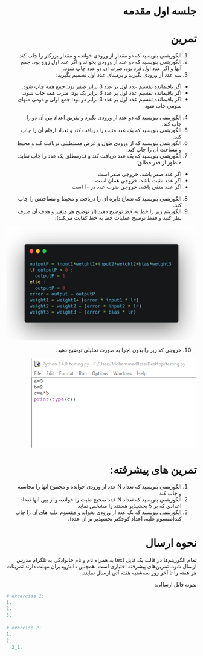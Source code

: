 <div dir="rtl">
  
# جلسه اول مقدمه
  
  
  # تمرین
  1. الگوریتمی بنویسید که دو مقدار از ورودی خوانده و مقدار بزرگتر را چاپ کند
  2. الگوریتمی بنویسید که دو عدد از ورودی بخواند و اگر عدد اول زوج بود، جمع آنها و اگر عدد اول فرد بود، ضرب آن دو عدد چاپ شود.
  3. سه عدد از ورودی بگیرید و برمبنای عدد اول تصمیم بگیرید:
  - اگر باقیمانده تقسیم عدد اول بر عدد 3 برابر صفر بود: جمع همه چاپ شود.
  - اگر باقیمانده تقسیم عدد اول بر عدد 3 برابر یک بود: ضرب همه چاپ شود.
  - اگر باقیمانده تقسیم عدد اول بر عدد 3 برابر دو بود: جمع اولی و دومی منهای سومی چاپ شود.
 
  4. الگوریتمی بنویسید که دو عدد از ورودی بگیرد و تفریق اعداد بین آن دو را چاپ کند.
  5. الگوریتمی بنویسید که  یک عدد مثبت را دریافت کند و تعداد ارقام آن را چاپ کند.
  6. الگوریتمی بنویسید که از ورودی طول و عرض مستطیلی دریافت کند و محیط و مساحت آن را چاپ کند.
  7. الگوریتمی بنویسید که یک عدد دریافت کند و قدرمطلق یک عدد را چاپ نماید. منظور از قدر مطلق:
  - اگر عدد صفر باشد، خروجی صفر است
  - اگر عدد مثبت باشد، خروجی همان است
  - اگر عدد منفی باشد، خروجی ضرب عدد در -1 است
  
  8. الگوریتمی بنویسید که شعاع دایره ای را دریافت و محیط و مساحتش را چاپ کند.
  9. الگوریتم زیر را خط به خط توضیح دهید (از توضیح هر متغیر و هدف آن صرف نظر کنید و فقط توضیح عملیات خط به خط کفایت می‌کند):

  ![Algorithm Description](./perceptron.png)

  10. خروجی کد زیر را بدون اجرا به صورت تحلیلی توضیح دهید.

![Algorithm Description](./exercise4.png)

  # تمرین های پیشرفته:
  1. الگوریتمی بنویسید که تعداد N عدد از ورودی خوانده و مجموع آنها را محاسبه و چاپ کند
  2. الگوریتمی بنویسید که تعداد N عدد صحیح مثبت را خوانده و از بین آنها تعداد اعدادی که بر 5 بخشپذیر هستند را مشخص نماید.
  3. الگوریتمی بنویسید که یک عدد از ورودی بخواند و مقسوم علیه های آن را چاپ کند(مقسوم علیه، اعداد کوچکتر بخشپذیر بر آن عدد).


  # نحوه ارسال

  تمام الگوریتم‌ها در قالب یک فایل text به همراه نام و نام خانوادگی به تلگرام مدرس ارسال شود. تمرین‌های پیشرفته اختیاری است. همچنین دانش‌پذیران مهلت دارند تمرینات هر هفته را تا آخر روز سه‌شنبه هفته آتی ارسال نمایند.

  نمونه فایل ارسالی:
  </div>

  ```python
  # excercise 1:
  1.
  2.
  3.

  # exercise 2:
  1.
  2.
    2_1.
  

  ```